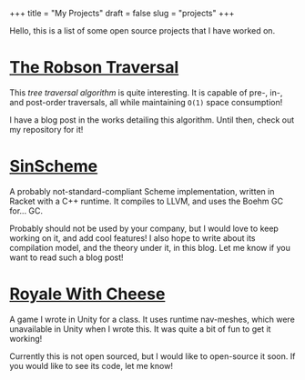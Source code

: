 +++
title = "My Projects"
draft = false
slug = "projects"
+++

Hello, this is a list of some open source projects that I have worked on.

# [The Robson Traversal](https://github.com/sinistersnare/Robson) #

This _tree traversal algorithm_ is quite interesting. It is capable of pre-, in-, and post-order traversals, all while maintaining `O(1)` space consumption!

I have a blog post in the works detailing this algorithm. Until then, check out my repository for it!

# [SinScheme](https://github.com/sinistersnare/SinScheme) #

A probably not-standard-compliant Scheme implementation, written in Racket with a C++ runtime. It compiles to LLVM, and uses the Boehm GC for... GC.

Probably should not be used by your company, but I would love to keep working on it, and add cool features! I also hope to write about its compilation model, and the theory under it, in this blog. Let me know if you want to read such a blog post!

# [Royale With Cheese](https://github.com/sinistersnare/RoyaleWithCheese) #

A game I wrote in Unity for a class. It uses runtime nav-meshes, which were unavailable in Unity when I wrote this. It was quite a bit of fun to get it working!

Currently this is not open sourced, but I would like to open-source it soon. If you would like to see its code, let me know!
